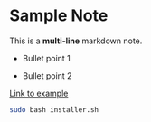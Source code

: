 # Sample Note


This is a **multi-line** markdown note.


- Bullet point 1

- Bullet point 2


[Link to example](https://example.com)

```bash
sudo bash installer.sh
```
